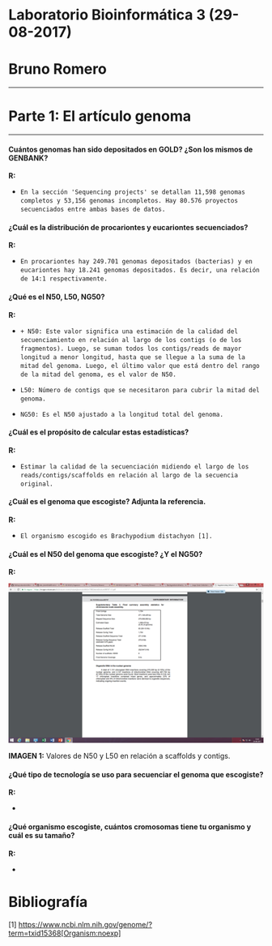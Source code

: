 # Laboratorio Bioinformática 3 (29-08-2017)



# Bruno Romero




-----



# Parte 1: El artículo genoma



----


#### Cuántos genomas han sido depositados en GOLD? ¿Son los mismos de GENBANK?
	
  
__R:__


+ `En la sección 'Sequencing projects' se detallan 11,598 genomas completos y 53,156 genomas incompletos. Hay 80.576 proyectos secuenciados entre ambas bases de datos.` 


#### ¿Cuál es la distribución de procariontes y eucariontes secuenciados?


__R:__


+ `En procariontes hay 249.701 genomas depositados (bacterias) y en eucariontes hay 18.241 genomas depositados. Es decir, una relación de 14:1 respectivamente.`




#### ¿Qué es el N50, L50, NG50?


__R:__


+ `+ N50: Este valor significa una estimación de la calidad del secuenciamiento en relación al largo de los contigs (o de los fragmentos). Luego, se suman todos los contigs/reads de mayor longitud a menor longitud, hasta que se llegue a la suma de la mitad del genoma. Luego, el último valor que está dentro del rango de la mitad del genoma, es el valor de N50.`

+ `L50: Número de contigs que se necesitaron para cubrir la mitad del genoma.`

+ `NG50: Es el N50 ajustado a la longitud total del genoma.`


#### ¿Cuál es el propósito de calcular estas estadísticas?


__R:__



+ `Estimar la calidad de la secuenciación midiendo el largo de los reads/contigs/scaffolds en relación al largo de la secuencia original.`


#### ¿Cuál es el genoma que escogiste? Adjunta la referencia.



__R:__



+ `El organismo escogido es Brachypodium distachyon [1].`




#### ¿Cuál es el N50 del genoma que escogiste? ¿Y el NG50?
	
	
	
__R:__


![Valores](https://github.com/CapitanFlint/Laboratorio3bioinfo29-08-2017/blob/master/N50.png)



__IMAGEN 1:__ Valores de N50 y L50 en relación a scaffolds y contigs.
	
	
	
	
	
#### ¿Qué tipo de tecnología se uso para secuenciar el genoma que escogiste?



__R:__



+ ` `
 



#### ¿Qué organismo escogiste, cuántos cromosomas tiene tu organismo y cuál es su tamaño?



__R:__



+ ` `





# Bibliografía

 
[1] https://www.ncbi.nlm.nih.gov/genome/?term=txid15368[Organism:noexp]




